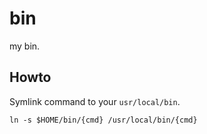 # bin
my bin.

## Howto
Symlink command to your `usr/local/bin`.

```
ln -s $HOME/bin/{cmd} /usr/local/bin/{cmd}
```
